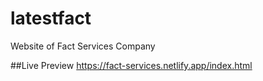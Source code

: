 # latestfact
Website of Fact Services Company

##Live Preview
https://fact-services.netlify.app/index.html

